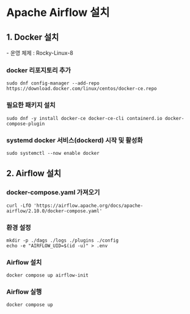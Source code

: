 <h1>Apache Airflow 설치</h1>

<h2>1. Docker 설치</h2>
- 운영 체제 : Rocky-Linux-8

### docker 리포지토리 추가
<pre><code>sudo dnf config-manager --add-repo https://download.docker.com/linux/centos/docker-ce.repo</code></pre>

### 필요한 패키지 설치
<pre><code>sudo dnf -y install docker-ce docker-ce-cli containerd.io docker-compose-plugin</code></pre>

### systemd docker 서비스(dockerd) 시작 및 활성화
<pre><code>sudo systemctl --now enable docker</code></pre>

<h2>2. Airflow 설치</h2>

### docker-compose.yaml 가져오기
<pre><code>curl -LfO 'https://airflow.apache.org/docs/apache-airflow/2.10.0/docker-compose.yaml'</code></pre>

### 환경 설정
<pre><code>mkdir -p ./dags ./logs ./plugins ./config
echo -e "AIRFLOW_UID=$(id -u)" > .env</code></pre>

### Airflow 설치
<pre><code>docker compose up airflow-init</code></pre>

### Airflow 실행
<pre><code>docker compose up</code></pre>